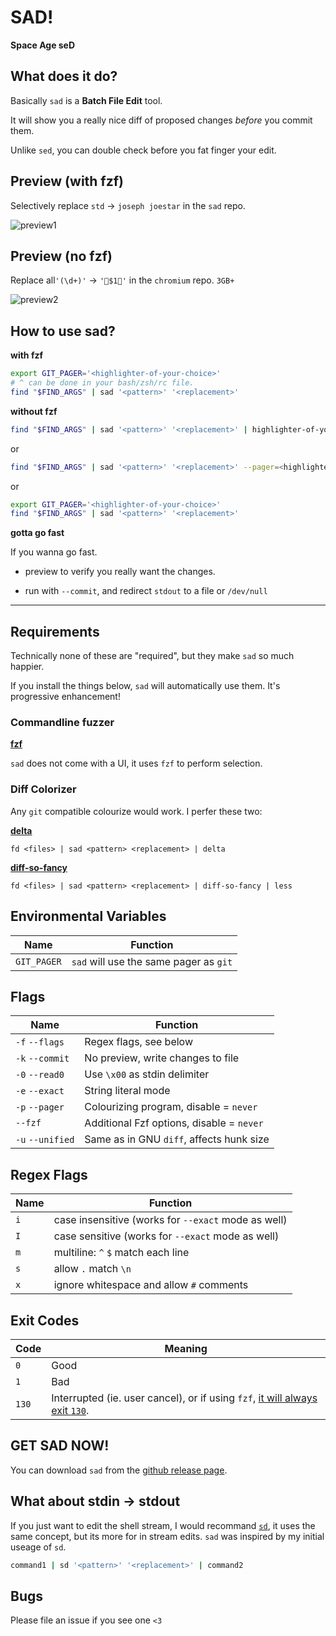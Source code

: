 # SAD!

**Space Age seD**

## What does it do?

Basically `sad` is a **Batch File Edit** tool.

It will show you a really nice diff of proposed changes *before* you commit them.

Unlike `sed`, you can double check before you fat finger your edit.

## Preview (with fzf)

Selectively replace `std` -> `joseph joestar` in the `sad` repo.

![preview1](https://github.com/ms-jpq/sad/raw/master/previews/preview1.gif)

## Preview (no fzf)

Replace all`'(\d+)'` -> `'🌈$1🌈'` in the `chromium` repo. `3GB+`

![preview2](https://github.com/ms-jpq/sad/raw/master/previews/preview2.gif)

## How to use sad?

**with fzf**

```sh
export GIT_PAGER='<highlighter-of-your-choice>'
# ^ can be done in your bash/zsh/rc file.
find "$FIND_ARGS" | sad '<pattern>' '<replacement>'
```

**without fzf**

```sh
find "$FIND_ARGS" | sad '<pattern>' '<replacement>' | highlighter-of-your-choice
```

or

```sh
find "$FIND_ARGS" | sad '<pattern>' '<replacement>' --pager=<highlighter-of-your-choice>
```

or

```sh
export GIT_PAGER='<highlighter-of-your-choice>'
find "$FIND_ARGS" | sad '<pattern>' '<replacement>'
```

**gotta go fast**

If you wanna go fast.

* preview to verify you really want the changes.

* run with `--commit`, and redirect `stdout` to a file or `/dev/null`

---

## Requirements

Technically none of these are "required", but they make `sad` so much happier.

If you install the things below, `sad` will automatically use them. It's progressive enhancement!

### Commandline fuzzer

[**fzf**](https://github.com/junegunn/fzf)

`sad` does not come with a UI, it uses `fzf` to perform selection.

### Diff Colorizer

Any `git` compatible colourize would work. I perfer these two:

[**delta**](https://github.com/dandavison/delta)

`fd <files> | sad <pattern> <replacement> | delta`

[**diff-so-fancy**](https://github.com/so-fancy/diff-so-fancy)

`fd <files> | sad <pattern> <replacement> | diff-so-fancy | less`

## Environmental Variables

Name        | Function
------------|---------
`GIT_PAGER` | `sad` will use the same pager as `git`

## Flags

Name                                | Function
------------------------------------|---------
`-f` `--flags`                      | Regex flags, see below
`-k` `--commit`                     | No preview, write changes to file
`-0` `--read0`                      | Use `\x00` as stdin delimiter
`-e` `--exact`                      | String literal mode
`-p` `--pager`                      | Colourizing program, disable = `never`
`--fzf`                             | Additional Fzf options, disable = `never`
`-u` `--unified`                    | Same as in GNU `diff`, affects hunk size

## Regex Flags

Name | Function
-----|---------
`i`  | case insensitive (works for `--exact` mode as well)
`I`  | case sensitive (works for `--exact` mode as well)
`m`  | multiline: `^` `$` match each line
`s`  | allow `.` match `\n`
`x`  | ignore whitespace and allow `#` comments

## Exit Codes

Code  | Meaning
------|---------
`0`   | Good
`1`   | Bad
`130` | Interrupted (ie. user cancel), or if using `fzf`, [it will always exit `130`](https://github.com/ms-jpq/sad/issues/5).

## GET SAD NOW!

You can download `sad` from the [github release page](https://github.com/ms-jpq/sad/releases).

## What about stdin -> stdout

If you just want to edit the shell stream, I would recommand [`sd`](https://github.com/chmln/sd), it uses the same concept, but its more for in stream edits. `sad` was inspired by my initial useage of `sd`.

```sh
command1 | sd '<pattern>' '<replacement>' | command2
```
## Bugs

Please file an issue if you see one `<3`
